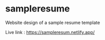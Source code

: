 # sampleresume

Website design of a sample resume template

Live link : https://sampleresum.netlify.app/
